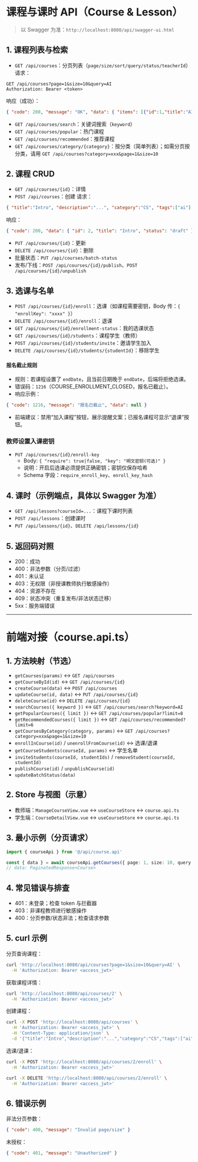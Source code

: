 # 课程与课时 API（Course & Lesson）

> 以 Swagger 为准：`http://localhost:8080/api/swagger-ui.html`

## 1. 课程列表与检索
- `GET /api/courses`：分页列表（`page/size/sort/query/status/teacherId`）
请求：
```
GET /api/courses?page=1&size=10&query=AI
Authorization: Bearer <token>
```
响应（成功）：
```json
{ "code": 200, "message": "OK", "data": { "items": [{"id":1,"title":"AI"}], "total": 100, "page":1, "size":10 }}
```

- `GET /api/courses/search`：关键词搜索（`keyword`）
- `GET /api/courses/popular`：热门课程
- `GET /api/courses/recommended`：推荐课程
- `GET /api/courses/category/{category}`：按分类（简单列表）；如需分页按分类，请用 `GET /api/courses?category=xxx&page=1&size=10`

## 2. 课程 CRUD
- `GET /api/courses/{id}`：详情
- `POST /api/courses`：创建
请求：
```json
{ "title":"Intro", "description":"...", "category":"CS", "tags":["ai"] }
```
响应：
```json
{ "code": 200, "data": { "id": 2, "title": "Intro", "status": "draft" } }
```
- `PUT /api/courses/{id}`：更新
- `DELETE /api/courses/{id}`：删除
- 批量状态：`PUT /api/courses/batch-status`
- 发布/下线：`POST /api/courses/{id}/publish`、`POST /api/courses/{id}/unpublish`

## 3. 选课与名单
- `POST /api/courses/{id}/enroll`：选课（如课程需要密钥，Body 传：`{ "enrollKey": "xxxx" }`）
- `DELETE /api/courses/{id}/enroll`：退课
- `GET /api/courses/{id}/enrollment-status`：我的选课状态
- `GET /api/courses/{id}/students`：课程学生（教师）
- `POST /api/courses/{id}/students/invite`：邀请学生加入
- `DELETE /api/courses/{id}/students/{studentId}`：移除学生

#### 报名截止规则
- 规则：若课程设置了 `endDate`，且当前日期晚于 `endDate`，后端将拒绝选课。
- 错误码：`1216`（COURSE_ENROLLMENT_CLOSED，报名已截止）。
- 响应示例：
```json
{ "code": 1216, "message": "报名已截止", "data": null }
```
- 前端建议：禁用“加入课程”按钮，展示提醒文案；已报名课程可显示“退课”按钮。

### 教师设置入课密钥
- `PUT /api/courses/{id}/enroll-key`
  - Body: `{ "require": true|false, "key": "明文密钥(可选)" }`
  - 说明：开启后选课必须提供正确密钥；密钥仅保存哈希
  - Schema 字段：`require_enroll_key`、`enroll_key_hash`

## 4. 课时（示例端点，具体以 Swagger 为准）
- `GET /api/lessons?courseId=...`：课程下课时列表
- `POST /api/lessons`：创建课时
- `PUT /api/lessons/{id}`、`DELETE /api/lessons/{id}`

## 5. 返回码对照
- 200：成功
- 400：非法参数（分页/过滤）
- 401：未认证
- 403：无权限（非授课教师执行敏感操作）
- 404：资源不存在
- 409：状态冲突（重复发布/非法状态迁移）
- 5xx：服务端错误

---

# 前端对接（course.api.ts）

## 1. 方法映射（节选）
- `getCourses(params)` ↔ `GET /api/courses`
- `getCourseById(id)` ↔ `GET /api/courses/{id}`
- `createCourse(data)` ↔ `POST /api/courses`
- `updateCourse(id, data)` ↔ `PUT /api/courses/{id}`
- `deleteCourse(id)` ↔ `DELETE /api/courses/{id}`
- `searchCourses({ keyword })` ↔ `GET /api/courses/search?keyword=AI`
- `getPopularCourses({ limit })` ↔ `GET /api/courses/popular?limit=8`
- `getRecommendedCourses({ limit })` ↔ `GET /api/courses/recommended?limit=6`
- `getCoursesByCategory(category, params)` ↔ `GET /api/courses?category=xxx&page=1&size=10`
- `enrollInCourse(id)` / `unenrollFromCourse(id)` ↔ 选课/退课
- `getCourseStudents(courseId, params)` ↔ 学生名单
- `inviteStudents(courseId, studentIds)` / `removeStudent(courseId, studentId)`
- `publishCourse(id)` / `unpublishCourse(id)`
- `updateBatchStatus(data)`

## 2. Store 与视图（示意）
- 教师端：`ManageCourseView.vue` ↔ `useCourseStore` ↔ `course.api.ts`
- 学生端：`CourseDetailView.vue` ↔ `useCourseStore` ↔ `course.api.ts`

## 3. 最小示例（分页请求）
```ts
import { courseApi } from '@/api/course.api'

const { data } = await courseApi.getCourses({ page: 1, size: 10, query: 'AI' })
// data: PaginatedResponse<Course>
```

## 4. 常见错误与排查
- 401：未登录；检查 token 与拦截器
- 403：非课程教师进行敏感操作
- 400：分页参数/状态非法；检查请求参数

## 5. curl 示例
分页查询课程：
```bash
curl 'http://localhost:8080/api/courses?page=1&size=10&query=AI' \
  -H 'Authorization: Bearer <access_jwt>'
```

获取课程详情：
```bash
curl 'http://localhost:8080/api/courses/2' \
  -H 'Authorization: Bearer <access_jwt>'
```

创建课程：
```bash
curl -X POST 'http://localhost:8080/api/courses' \
  -H 'Authorization: Bearer <access_jwt>' \
  -H 'Content-Type: application/json' \
  -d '{"title":"Intro","description":"...","category":"CS","tags":["ai"]}'
```

选课/退课：
```bash
curl -X POST 'http://localhost:8080/api/courses/2/enroll' \
  -H 'Authorization: Bearer <access_jwt>'

curl -X DELETE 'http://localhost:8080/api/courses/2/enroll' \
  -H 'Authorization: Bearer <access_jwt>'
```

## 6. 错误示例
非法分页参数：
```json
{ "code": 400, "message": "Invalid page/size" }
```

未授权：
```json
{ "code": 401, "message": "Unauthorized" }
```
